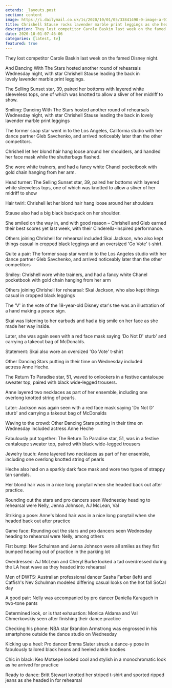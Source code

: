 ```yaml
---
extends: _layouts.post
section: content
image: https://i.dailymail.co.uk/1s/2020/10/01/05/33841490-0-image-a-91_1601526516382.jpg 
title: Chrishell Stause rocks lavender marble print leggings as she heads into DWTS practice 
description: They lost competitor Carole Baskin last week on the famed Disney night.  DWTS hosted another round of rehearsals Wednesday night, with Chrishell Stause leading the back. 
date: 2020-10-01-07-46-06 
categories: [latest, tv] 
featured: true 
--- 
```

They lost competitor Carole Baskin last week on the famed Disney night.

And Dancing With The Stars hosted another round of rehearsals Wednesday night, with star Chrishell Stause leading the back in lovely lavender marble print leggings.

The Selling Sunset star, 39, paired her bottoms with layered white sleeveless tops, one of which was knotted to allow a sliver of her midriff to show.

Smiling: Dancing With The Stars hosted another round of rehearsals Wednesday night, with star Chrishell Stause leading the back in lovely lavender marble print leggings

The former soap star went in to the Los Angeles, California studio with her dance partner Gleb Savchenko, and arrived noticeably later than the other competitors. 

Chrishell let her blond hair hang loose around her shoulders, and handled her face mask while the shutterbugs flashed. 

She wore white trainers, and had a fancy white Chanel pocketbook with gold chain hanging from her arm. 

Head turner: The Selling Sunset star, 39, paired her bottoms with layered white sleeveless tops, one of which was knotted to allow a sliver of her midriff to show

Hair twirl: Chrishell let her blond hair hang loose around her shoulders

Stause also had a big black backpack on her shoulder.

She smiled on the way in, and with good reason – Chrishell and Gleb earned their best scores yet last week, with their Cinderella-inspired performance. 

Others joining Chrishell for rehearsal included Skai Jackson, who also kept things casual in cropped black leggings and an oversized 'Go Vote' t-shirt.

Quite a pair: The former soap star went in to the Los Angeles studio with her dance partner Gleb Savchenko, and arrived noticeably later than the other competitors

Smiley: Chrishell wore white trainers, and had a fancy white Chanel pocketbook with gold chain hanging from her arm

Others joining Chrishell for rehearsal: Skai Jackson, who also kept things casual in cropped black leggings

The 'V' in the vote of the 18-year-old Disney star's tee was an illustration of a hand making a peace sign.

Skai was listening to her earbuds and had a big smile on her face as she made her way inside.

Later, she was again seen with a red face mask saying 'Do Not D' sturb' and carrying a takeout bag of McDonalds.   

Statement: Skai also wore an oversized 'Go Vote' t-shirt

Other Dancing Stars putting in their time on Wednesday included actress Anne Heche.

The Return To Paradise star, 51, waved to onlookers in a festive cantaloupe sweater top, paired with black wide-legged trousers.

Anne layered two necklaces as part of her ensemble, including one overlong knotted string of pearls. 

Later: Jackson was again seen with a red face mask saying 'Do Not D' sturb' and carrying a takeout bag of McDonalds

Waving to the crowd: Other Dancing Stars putting in their time on Wednesday included actress Anne Heche

Fabulously put together: The Return To Paradise star, 51, was in a festive cantaloupe sweater top, paired with black wide-legged trousers

Jewelry touch: Anne layered two necklaces as part of her ensemble, including one overlong knotted string of pearls

Heche also had on a sparkly dark face mask and wore two types of strappy tan sandals.

Her blond hair was in a nice long ponytail when she headed back out after practice.

Rounding out the stars and pro dancers seen Wednesday heading to rehearsal were Nelly, Jenna Johnson, AJ McLean, Val

Striking a pose: Anne's blond hair was in a nice long ponytail when she headed back out after practice

Game face: Rounding out the stars and pro dancers seen Wednesday heading to rehearsal were Nelly, among others

Fist bump: Nev Schulman and Jenna Johnson were all smiles as they fist bumped heading out of practice in the parking lot

Overdressed: AJ McLean and Cheryl Burke looked a tad overdressed during the LA heat wave as they headed into rehearsal

Men of DWTS: Australian professional dancer Sasha Farber (left) and Catfish's Nev Schulman modeled differing casual looks on the hot fall SoCal day 

A good pair: Nelly was accompanied by pro dancer Daniella Karagach in two-tone pants

Determined look, or is that exhaustion: Monica Aldama and Val Chmerkovskiy seen after finishing their dance practice

Checking his phone: NBA star Brandon Armstrong was engrossed in his smartphone outside the dance studio on Wednesday 

Kicking up a heel: Pro dancer Emma Slater struck a dance-y pose in fabulously tailored black heans and heeled ankle booties 

Chic in black: Keo Motsepe looked cool and stylish in a monochromatic look as he arrived for practice 

Ready to dance: Britt Stewart knotted her striped t-shirt and sported ripped jeans as she headed in for rehearsal 

